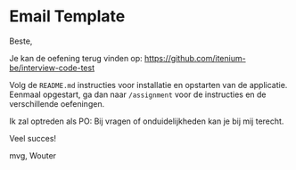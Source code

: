 Email Template
==============

Beste,

Je kan de oefening terug vinden op:
https://github.com/itenium-be/interview-code-test

Volg de `README.md` instructies voor installatie en opstarten van de applicatie.
Eenmaal opgestart, ga dan naar `/assignment` voor de instructies en de verschillende oefeningen.

Ik zal optreden als PO: Bij vragen of onduidelijkheden kan je bij mij terecht.

Veel succes!

mvg,
Wouter
